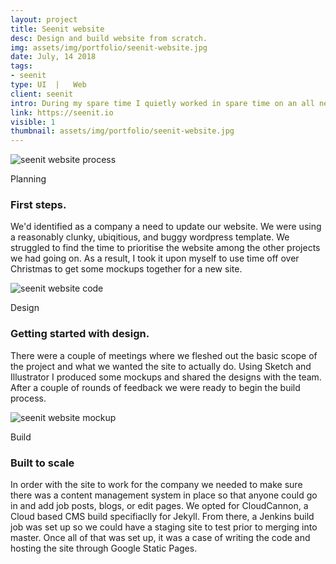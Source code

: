 ```yaml
---
layout: project
title: Seenit website
desc: Design and build website from scratch.
img: assets/img/portfolio/seenit-website.jpg
date: July, 14 2018
tags:
- seenit
type: UI  |   Web
client: seenit
intro: During my spare time I quietly worked in spare time on an all new website, designed and build from the ground up.
link: https://seenit.io
visible: 1
thumbnail: assets/img/portfolio/seenit-website.jpg
---
```


<section>
    <div class="full-width portfolio-banner">
        <img src="{{ site.baseurl}}/assets/img/portfolio/seenit-website.jpg" class="no-padding portfolio-banner-image" alt="seenit website process"/>
    </div>
</section>

<section>
    <div class="container">
        <div class="row">
            <div class="col-12">
                <p class="subhead">Planning</p>
            </div>
        </div>
    </div>
    <div class="container">
        <div class="row">
            <div class="col-6">
                <h3>First steps.</h3>
                <p>We'd identified as a company a need to update our website. We were using a reasonably clunky, ubiqitious, and buggy wordpress template. We struggled to find the time to prioritise the website among the other projects we had going on. As a result, I took it upon myself to use time off over Christmas to get some mockups together for a new site.
                </p>
            </div>
        </div>
    </div>
</section>

<section>
    <div class="full-width portfolio-banner">
        <img data-src="{{ site.baseurl}}/assets/img/portfolio/seenit-website-code.jpg" class="no-padding lazy full-width portfolio-banner-image" alt="seenit website code" />
    </div>
</section>

<section>
    <div class="container">
        <div class="row">
            <div class="col-12">
                <p class="subhead">Design</p>
            </div>
        </div>
    </div>
    <div class="container">
        <div class="row">
            <div class="col-6">
                <h3>Getting started with design.</h3>
                <p>There were a couple of meetings where we fleshed out the basic scope of the project and what we wanted the site to actually do. Using Sketch and Illustrator I produced some mockups and shared the designs with the team. After a couple of rounds of feedback we were ready to begin the build process.</p>
            </div>
        </div>
    </div>
</section>

<section>
    <div class="full-width portfolio-banner">
        <img data-src="{{ site.baseurl}}/assets/img/portfolio/seenit-website-mockup.jpg" class="no-padding lazy full-width portfolio-banner-image" alt="seenit website mockup" />
    </div>
</section>

<section>
    <div class="container">
        <div class="row">
            <div class="col-12">
                <p class="subhead">Build</p>
            </div>
        </div>
    </div>
    <div class="container">
        <div class="row">
            <div class="col-6">
                <h3>Built to scale</h3>
                <p>In order with the site to work for the company we needed to make sure there was a content management system in place so that anyone could go in and add job posts, blogs, or edit pages. We opted for CloudCannon, a Cloud based CMS build specifiaclly for Jekyll. From there, a Jenkins build job was set up so we could have a staging site to test prior to merging into master. Once all of that was set up, it was a case of writing the code and hosting the site through Google Static Pages.</p>
            </div>
        </div>
    </div>
</section>
